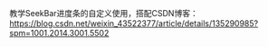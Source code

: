 教学SeekBar进度条的自定义使用，搭配CSDN博客：https://blog.csdn.net/weixin_43522377/article/details/135290985?spm=1001.2014.3001.5502  
